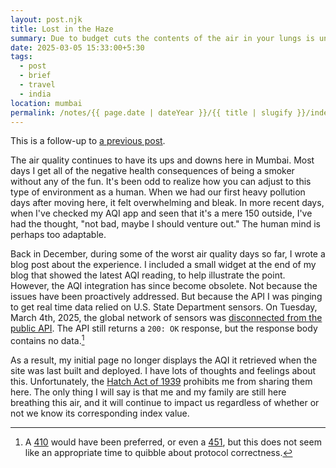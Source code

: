 ```yaml
---
layout: post.njk
title: Lost in the Haze
summary: Due to budget cuts the contents of the air in your lungs is unknown.
date: 2025-03-05 15:33:00+5:30
tags:
  - post
  - brief
  - travel
  - india
location: mumbai
permalink: /notes/{{ page.date | dateYear }}/{{ title | slugify }}/index.html
---
```


This is a follow-up to [a previous post](/notes/2024/aq-aie/).

The air quality continues to have its ups and downs here in Mumbai. Most days I get all of the negative health consequences of being a smoker without any of the fun. It's been odd to realize how you can adjust to this type of environment as a human. When we had our first heavy pollution days after moving here, it felt overwhelming and bleak. In more recent days, when I've checked my AQI app and seen that it's a mere 150 outside, I've had the thought, "not bad, maybe I should venture out." The human mind is perhaps too adaptable.

Back in December, during some of the worst air quality days so far, I wrote a blog post about the experience. I included a small widget at the end of my blog that showed the latest AQI reading, to help illustrate the point. However, the AQI integration has since become obsolete. Not because the issues have been proactively addressed. But because the API I was pinging to get real time data relied on U.S. State Department sensors. On Tuesday, March 4th, 2025, the global network of sensors was [disconnected from the public API](https://www.france24.com/en/live-news/20250305-us-embassies-end-pollution-data-popular-in-china-and-india). The API still returns a `200: OK` response, but the response body contains no data.[^1]

As a result, my initial page no longer displays the AQI it retrieved when the site was last built and deployed. I have lots of thoughts and feelings about this. Unfortunately, the [Hatch Act of 1939](https://osc.gov/Services/Pages/HatchAct-Federal.aspx#tabGroup31|tabGroup12) prohibits me from sharing them here. The only thing I will say is that me and my family are still here breathing this air, and it will continue to impact us regardless of whether or not we know its corresponding index value.

[^1]: A [410](https://http.cat/status/410) would have been preferred, or even a [451](https://http.cat/status/451), but this does not seem like an appropriate time to quibble about protocol correctness.
